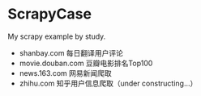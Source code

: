 # ScrapyCase

My scrapy example by study.

* shanbay.com 每日翻译用户评论
* movie.douban.com 豆瓣电影排名Top100
* news.163.com 网易新闻爬取
* zhihu.com 知乎用户信息爬取（under constructing...）
